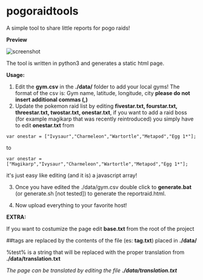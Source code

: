 # pogoraidtools
A simple tool to share little reports for pogo raids!

**Preview**

![screenshot](https://i.imgur.com/dr7MEZN.jpg)

The tool is written in python3 and generates a static html page.

**Usage:**

1. Edit the **gym.csv** in the **./data/** folder to add your local gyms!
The format of the csv is:
Gym name, latitude, longitude, city
**please do not insert additional commas (,)**
2. Update the pokemon raid list by editing **fivestar.txt, fourstar.txt, threestar.txt, twostar.txt, onestar.txt**, if you want to add a raid boss (for example magikarp that was recently reintroduced) you simply have to edit 
**onestar.txt** from 
```
var onestar = ["Ivysaur","Charmeleon","Wartortle","Metapod","Egg 1*"];
```
to
```
var onestar = ["Magikarp","Ivysaur","Charmeleon","Wartortle","Metapod","Egg 1*"];
```
it's just easy like editing (and it is) a javascript array!

3. Once you have edited the ./data/gym.csv double click to **generate.bat** (or generate.sh [not tested]) to generate the reportraid.html.

4. Now upload everything to your favorite host!

**EXTRA:**


If you want to costumize the page edit **base.txt** from the root of the project

##tags are replaced by the contents of the file (es: **tag.txt**) placed in **./data/**

%test% is a string that will be replaced with the proper translation from **./data/translation.txt**

*The page can be translated by editing the file **./data/translation.txt***
